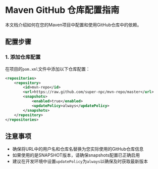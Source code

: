 
# Maven GitHub 仓库配置指南

本文档介绍如何在您的Maven项目中配置和使用GitHub仓库中的依赖。

## 配置步骤

### 1. 添加仓库配置

在项目的`pom.xml`文件中添加以下仓库配置：

```xml
<repositories>
    <repository>
        <id>mvn-repo</id>
        <url>https://raw.github.com/super-npc/mvn-repo/master</url>
        <snapshots>
            <enabled>true</enabled>
            <updatePolicy>always</updatePolicy>
        </snapshots>
    </repository>
</repositories>
```

## 注意事项

- 确保将URL中的用户名和仓库名替换为您实际使用的GitHub仓库信息
- 如果使用的是SNAPSHOT版本，请确保snapshots配置已正确启用
- 建议在开发环境中设置`updatePolicy`为`always`以确保及时获取最新版本
